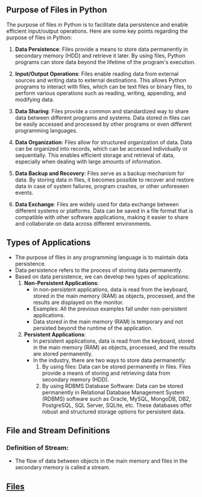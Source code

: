 ## Purpose of Files in Python

The purpose of files in Python is to facilitate data persistence and enable efficient input/output operations. Here are some key points regarding the purpose of files in Python:

1. **Data Persistence**: Files provide a means to store data permanently in secondary memory (HDD) and retrieve it later. By using files, Python programs can store data beyond the lifetime of the program's execution.

2. **Input/Output Operations**: Files enable reading data from external sources and writing data to external destinations. This allows Python programs to interact with files, which can be text files or binary files, to perform various operations such as reading, writing, appending, and modifying data.

3. **Data Sharing**: Files provide a common and standardized way to share data between different programs and systems. Data stored in files can be easily accessed and processed by other programs or even different programming languages.

4. **Data Organization**: Files allow for structured organization of data. Data can be organized into records, which can be accessed individually or sequentially. This enables efficient storage and retrieval of data, especially when dealing with large amounts of information.

5. **Data Backup and Recovery**: Files serve as a backup mechanism for data. By storing data in files, it becomes possible to recover and restore data in case of system failures, program crashes, or other unforeseen events.

6. **Data Exchange**: Files are widely used for data exchange between different systems or platforms. Data can be saved in a file format that is compatible with other software applications, making it easier to share and collaborate on data across different environments.

## Types of Applications
- The purpose of files in any programming language is to maintain data persistence.
- Data persistence refers to the process of storing data permanently.
- Based on data persistence, we can develop two types of applications:
  1. **Non-Persistent Applications**:
     - In non-persistent applications, data is read from the keyboard, stored in the main memory (RAM) as objects, processed, and the results are displayed on the monitor.
     - Examples: All the previous examples fall under non-persistent applications.
     - Data stored in the main memory (RAM) is temporary and not persisted beyond the runtime of the application.
  2. **Persistent Applications**:
     - In persistent applications, data is read from the keyboard, stored in the main memory (RAM) as objects, processed, and the results are stored permanently.
     - In the industry, there are two ways to store data permanently:
       1. By using files: Data can be stored permanently in files. Files provide a means of storing and retrieving data from secondary memory (HDD).
       2. By using RDBMS Database Software: Data can be stored permanently in Relational Database Management System (RDBMS) software such as Oracle, MySQL, MongoDB, DB2, PostgreSQL, SQL Server, SQLite, etc. These databases offer robust and structured storage options for persistent data.


## File and Stream Definitions


### Definition of Stream:
- The flow of data between objects in the main memory and files in the secondary memory is called a stream.

## [Files](Files.md)